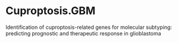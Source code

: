 # Cuproptosis.GBM
Identification of cuproptosis-related genes for molecular subtyping: predicting prognostic and therapeutic response in glioblastoma
